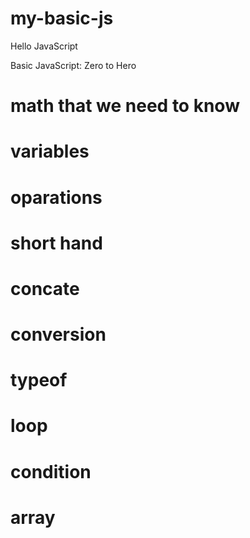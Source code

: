 # my-basic-js


Hello JavaScript

Basic JavaScript: Zero to Hero

# math that we need to know
# variables 

# oparations
# short hand
# concate
# conversion
# typeof
# loop
# condition
# array

